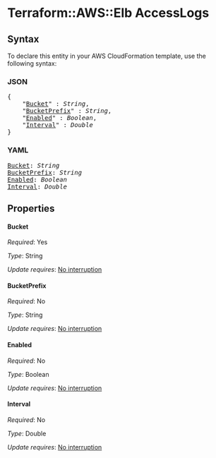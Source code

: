 # Terraform::AWS::Elb AccessLogs

## Syntax

To declare this entity in your AWS CloudFormation template, use the following syntax:

### JSON

<pre>
{
    "<a href="#bucket" title="Bucket">Bucket</a>" : <i>String</i>,
    "<a href="#bucketprefix" title="BucketPrefix">BucketPrefix</a>" : <i>String</i>,
    "<a href="#enabled" title="Enabled">Enabled</a>" : <i>Boolean</i>,
    "<a href="#interval" title="Interval">Interval</a>" : <i>Double</i>
}
</pre>

### YAML

<pre>
<a href="#bucket" title="Bucket">Bucket</a>: <i>String</i>
<a href="#bucketprefix" title="BucketPrefix">BucketPrefix</a>: <i>String</i>
<a href="#enabled" title="Enabled">Enabled</a>: <i>Boolean</i>
<a href="#interval" title="Interval">Interval</a>: <i>Double</i>
</pre>

## Properties

#### Bucket

_Required_: Yes

_Type_: String

_Update requires_: [No interruption](https://docs.aws.amazon.com/AWSCloudFormation/latest/UserGuide/using-cfn-updating-stacks-update-behaviors.html#update-no-interrupt)

#### BucketPrefix

_Required_: No

_Type_: String

_Update requires_: [No interruption](https://docs.aws.amazon.com/AWSCloudFormation/latest/UserGuide/using-cfn-updating-stacks-update-behaviors.html#update-no-interrupt)

#### Enabled

_Required_: No

_Type_: Boolean

_Update requires_: [No interruption](https://docs.aws.amazon.com/AWSCloudFormation/latest/UserGuide/using-cfn-updating-stacks-update-behaviors.html#update-no-interrupt)

#### Interval

_Required_: No

_Type_: Double

_Update requires_: [No interruption](https://docs.aws.amazon.com/AWSCloudFormation/latest/UserGuide/using-cfn-updating-stacks-update-behaviors.html#update-no-interrupt)


